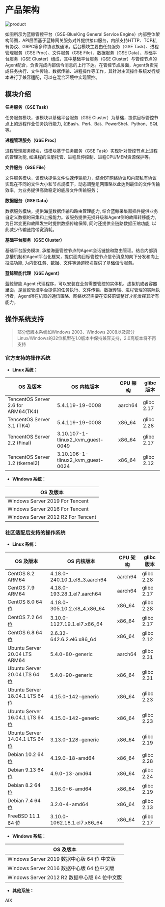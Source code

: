 # 产品架构

![product](./assets/product.png)

如图所示为蓝鲸管控平台（GSE-BlueKing General Service Engine）内部整体架构简图，API层面基于蓝鲸网关服务对外提供接口服务，内部支持HTTP、TCP私有协议、GRPC等多种协议族通讯。后台模块主要由任务服务（GSE Task）、进程管理服务（GSE Proc）、文件服务（GSE File）、数据服务（GSE Data）、基础平台服务（GSE Cluster）组成，其中基础平台服务（GSE Cluster）与管控节点的Agent配合，负责完成内部信令消息的上行下达。在管控节点层面，Agent负责完成任务执行、文件传输、数据传输、进程操作等工作，其针对主流操作系统发行版本进行了兼容适配，可以在混合环境中实现管控。

## 模块介绍

**任务服务（GSE Task）**

任务服务模块，该模块以基础平台服务（GSE Cluster）为基础，提供目标管控节点上的远程作业任务执行能力, 如Bash、Perl、Bat、PowerShel、Python、SQL等。

**进程管理服务（GSE Proc）**

进程管理服务模块，该模块基于任务服务（GSE Task）实现针对管控节点上进程的管理功能, 如进程的注册托管、进程启停控制、进程CPU/MEM资源保护等。

**文件服务（GSE File）**

文件服务模块，该模块提供文件快速传输能力，结合BT网络协议和内部私有协议实现在不同的文件大小和节点规模下，动态调整组网策略以此达到最佳的文件传输效率，为业务提供高效稳定的底层文件传输服务；

**数据服务（GSE Data）**

数据服务模块，提供海量数据传输和路由管理能力, 结合蓝鲸采集器插件提供业务自定义数据的采集和上报能力。该服务提供无损升级和Agent侧的故障转移能力，为日常变更和故障发生时提供数据传输保障, 同时还提供全链路数据压缩功能, 以此减少传输链路带宽消耗。

**基础平台服务（GSE Cluster）**

基础平台服务模块, 承接海量管控节点的Agent会话链接和路由管理。结合内部消息槽机制和Agent平台化框架，提供面向目标管控节点信令消息的向下分发和向上投递功能, 为内部任务、数据、文件等通道模块提供了基础信令服务。

**蓝鲸智能代理（GSE Agent）**

蓝鲸智能 Agent 代理程序，可以安装在业务需要管控的实体机、虚拟机或者容器里面，是蓝鲸管控平台提供的任务执行、文件传输、数据传输、进程管理的实际执行者，Agent所在机器的通讯策略、网络状况需要在安装前调整好才能发挥其所有能力。

## 操作系统支持
> 部分低版本系统如Windows 2003、Windows 2008以及部分Linux/Windows的32位机型在1.0版本中保持兼容支持，2.0高版本将不再支持

### 官方支持的操作系统

- **Linux 系统：**

| OS 及版本 | OS 内核版本 | CPU 架构 | glibc 版本 |
|  ----  | ----  | ----  | ----  |
| TencentOS Server 2.6 for ARM64(TK4) | 5.4.119-19-0008 | aarch64 | glibc 2.17 |
| TencentOS Server 3.1 (TK4) | 5.4.119-19-0008 | x86_64 | glibc 2.28 |
| TencentOS Server 2.2 (Final) | 3.10.107-1-tlinux2_kvm_guest-0049 | x86_64 | glibc 2.17 |
| TencentOS Server 1.2 (tkernel2) | 3.10.106-1-tlinux2_kvm_guest-0024 | x86_64 | glibc 2.12 |

- **Windows 系统：**

| OS 及版本 | 
|  ----  |
| Windows Server 2019 For Tencent |
| Windows Server 2016 For Tencent |
| Windows Server 2012 R2 For Tencent |

### 社区适配后支持的操作系统

- **Linux 系统：**

| OS 及版本 | OS 内核版本 | CPU 架构 | glibc 版本 |
|  ----  | ----  | ----  | ----  |
| CentOS 8.2 ARM64 | 4.18.0-240.10.1.el8_3.aarch64 | aarch64 | glibc 2.28 |
| CentOS 7.9 ARM64 | 4.18.0-193.28.1.el7.aarch64 | aarch64 | glibc 2.17 |
| CentOS 8.0 64 位 | 4.18.0-305.10.2.el8_4.x86_64 | x86_64 | glibc 2.28 |
| CentOS 7.2 64 位 | 3.10.0-1127.19.1.el7.x86_64 | x86_64 | glibc 2.17 |
| CentOS 6.8 64 位 | 2.6.32-642.6.2.el6.x86_64 | x86_64 | glibc 2.12 |
| Ubuntu Server 20.04 LTS ARM64 | 5.4.0-80-generic | aarch64 | glibc 2.31 |
| Ubuntu Server 20.04 LTS 64 位 | 5.4.0-90-generic | x86_64 | glibc 2.31 |
| Ubuntu Server 18.04.1 LTS 64 位 | 4.15.0-142-generic | x86_64 | glibc 2.23 |
| Ubuntu Server 16.04.1 LTS 64 位 | 4.15.0-142-generic | x86_64 | glibc 2.23 |
| Ubuntu Server 14.04.1 LTS 64 位 | 3.13.0-128-generic | x86_64 | glibc 2.19 |
| Debian 10.2 64 位 | 4.19.0-18-amd64 | x86_64 | glibc 2.28 |
| Debian 9.13 64 位 | 4.9.0-13-amd64 | x86_64 | glibc 2.24 |
| Debian 8.2 64 位 | 3.16.0-6-amd64 | x86_64 | glibc 2.19 |
| Debian 7.4 64 位 | 3.2.0-4-amd64 | x86_64 | glibc 2.13 |
| FreeBSD 11.1 64 位 | 3.10.0-1062.18.1.el7.x86_64 | x86_64 | glibc 2.17 |

- **Windows 系统：**

| OS 及版本 | 
|  ----  
| Windows Server 2019 数据中心版 64 位 中文版 |
| Windows Server 2016 数据中心版 64 位中文版 |
| Windows Server 2012 R2 数据中心版 64 位中文版 |

- **其他系统：**

AIX
